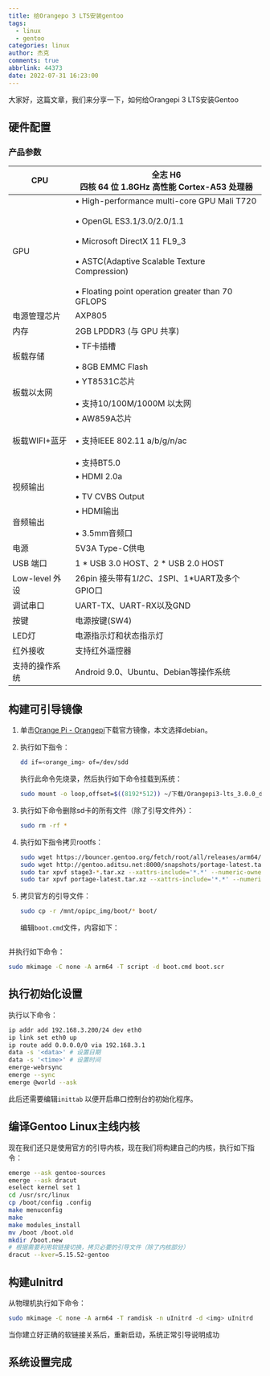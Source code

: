 ```yaml
---
title: 给Orangepo 3 LTS安装gentoo
tags:
  - linux
  - gentoo
categories: linux
author: 杰克
comments: true
abbrlink: 44373
date: 2022-07-31 16:23:00
---
```


大家好，这篇文章，我们来分享一下，如何给Orangepi 3 LTS安装Gentoo

<!--more-->

## 硬件配置

### 产品参数

| CPU          | 全志 H6  <br>四核 64 位 1.8GHz 高性能 Cortex-A53 处理器                                                                                                                                                                                    |
| ------------ | ------------------------------------------------------------------------------------------------------------------------------------------------------------------------------------------------------------------------------- |
| GPU          | • High-performance multi-core GPU Mali T720<br><br>• OpenGL ES3.1/3.0/2.0/1.1<br><br>• Microsoft DirectX 11 FL9_3<br><br>• ASTC(Adaptive Scalable Texture Compression)<br><br>• Floating point operation greater than 70 GFLOPS |
| 电源管理芯片       | AXP805                                                                                                                                                                                                                          |
| 内存           | 2GB LPDDR3 (与 GPU 共享)                                                                                                                                                                                                           |
| 板载存储         | • TF卡插槽 <br><br> • 8GB EMMC Flash                                                                                                                                                                                               |
| 板载以太网        | • YT8531C芯片<br><br> • 支持10/100M/1000M 以太网                                                                                                                                                                                       |
| 板载WIFI+蓝牙    | • AW859A芯片 <br><br> • 支持IEEE 802.11 a/b/g/n/ac <br><br> • 支持BT5.0                                                                                                                                                               |
| 视频输出         | • HDMI 2.0a <br><br> • TV CVBS Output                                                                                                                                                                                           |
| 音频输出         | • HDMI输出<br><br> • 3.5mm音频口                                                                                                                                                                                                     |
| 电源           | 5V3A Type-C供电                                                                                                                                                                                                                   |
| USB 端口       | 1 * USB 3.0 HOST、2 * USB 2.0 HOST                                                                                                                                                                                               |
| Low-level 外设 | 26pin 接头带有1*I2C、1*SPI、1*UART及多个GPIO口                                                                                                                                                                                            |
| 调试串口         | UART-TX、UART-RX以及GND                                                                                                                                                                                                            |
| 按键           | 电源按键(SW4)                                                                                                                                                                                                                       |
| LED灯         | 电源指示灯和状态指示灯                                                                                                                                                                                                                     |
| 红外接收         | 支持红外遥控器                                                                                                                                                                                                                         |
| 支持的操作系统      | Android 9.0、Ubuntu、Debian等操作系统                                                                                                                                                                                                  |

## 构建可引导镜像

1. 单击[Orange Pi - Orangepi](http://www.orangepi.cn/html/hardWare/computerAndMicrocontrollers/service-and-support/Orange-Pi-3-LTS.html)下载官方镜像，本文选择debian。

2. 执行如下指令：
   
   ```bash
   dd if=<orange_img> of=/dev/sdd
   ```
   
   执行此命令先烧录，然后执行如下命令挂载到系统：
   
   ```bash
   sudo mount -o loop,offset=$((8192*512)) ~/下载/Orangepi3-lts_3.0.0_debian_bullseye_server_linux5.16.17.img /mnt/opipc_image
   ```

3. 执行如下命令删除sd卡的所有文件（除了引导文件外）：
   
   ```bash
   sudo rm -rf *
   ```

4. 执行如下指令拷贝rootfs：
   
   ```bash
   sudo wget https://bouncer.gentoo.org/fetch/root/all/releases/arm64/autobuilds/20220724T233143Z/stage3-arm64-openrc-20220724T233143Z.tar.xzhttps://bouncer.gentoo.org/fetch/root/all/releases/arm64/autobuilds/20220724T233143Z/stage3-arm64-openrc-20220724T233143Z.tar.xz
   sudo wget http://gentoo.aditsu.net:8000/snapshots/portage-latest.tar.xz
   sudo tar xpvf stage3-*.tar.xz --xattrs-include='*.*' --numeric-owner
   sudo tar xpvf portage-latest.tar.xz --xattrs-include='*.*' --numeric-owner -C /usr
   ```

5. 拷贝官方的引导文件：
   
   ```bash
   sudo cp -r /mnt/opipc_img/boot/* boot/
   ```
   
   编辑`boot.cmd`文件，内容如下：
   
   ```uboot
   
   ```

并执行如下命令：

```bash
sudo mkimage -C none -A arm64 -T script -d boot.cmd boot.scr
```

## 执行初始化设置

执行以下命令：

```bash
ip addr add 192.168.3.200/24 dev eth0
ip link set eth0 up
ip route add 0.0.0.0/0 via 192.168.3.1
data -s '<data>' # 设置日期
data -s '<time>' # 设置时间
emerge-webrsync
emerge --sync
emerge @world --ask
```

此后还需要编辑`inittab` 以便开启串口控制台的初始化程序。

## 编译Gentoo Linux主线内核

现在我们还只是使用官方的引导内核，现在我们将构建自己的内核，执行如下指令：

```bash
emerge --ask gentoo-sources
emerge --ask dracut
eselect kernel set 1
cd /usr/src/linux
cp /boot/config .config
make menuconfig
make
make modules_install
mv /boot /boot.old
mkdir /boot.new
# 根据需要利用软链接切换，拷贝必要的引导文件（除了内核部分）
dracut --kver=5.15.52-gentoo
```

## 构建uInitrd

从物理机执行如下命令：

```bash
sudo mkimage -C none -A arm64 -T ramdisk -n uInitrd -d <img> uInitrd
```

当你建立好正确的软链接关系后，重新启动，系统正常引导说明成功

## 系统设置完成
